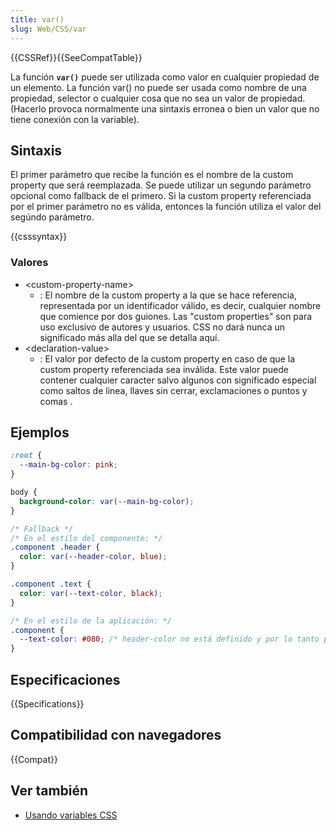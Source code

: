 ```yaml
---
title: var()
slug: Web/CSS/var
---
```


{{CSSRef}}{{SeeCompatTable}}

La función **`var()`** puede ser utilizada como valor en cualquier propiedad de un elemento. La función var() no puede ser usada como nombre de una propiedad, selector o cualquier cosa que no sea un valor de propiedad. (Hacerlo provoca normalmente una sintaxis erronea o bien un valor que no tiene conexión con la variable).

## Sintaxis

El primer parámetro que recibe la función es el nombre de la custom property que será reemplazada. Se puede utilizar un segundo parámetro opcional como fallback de el primero. Si la custom property referenciada por el primer parámetro no es válida, entonces la función utiliza el valor del segúndo parámetro.

{{csssyntax}}

### Valores

- \<custom-property-name>
  - : El nombre de la custom property a la que se hace referencia, representada por un identificador válido, es decir, cualquier nombre que comience por dos guiones. Las "custom properties" son para uso exclusivo de autores y usuarios. CSS no dará nunca un significado más alla del que se detalla aquí.
- \<declaration-value>
  - : El valor por defecto de la custom property en caso de que la custom property referenciada sea inválida. Este valor puede contener cualquier caracter salvo algunos con significado especial como saltos de linea, llaves sin cerrar, exclamaciones o puntos y comas .

## Ejemplos

```css
:root {
  --main-bg-color: pink;
}

body {
  background-color: var(--main-bg-color);
}
```

```css
/* Fallback */
/* En el estilo del componente: */
.component .header {
  color: var(--header-color, blue);
}

.component .text {
  color: var(--text-color, black);
}

/* En el estilo de la aplicación: */
.component {
  --text-color: #080; /* header-color no está definido y por lo tanto permanece con el valor "blue" definido como fallback */
}
```

## Especificaciones

{{Specifications}}

## Compatibilidad con navegadores

{{Compat}}

## Ver también

- [Usando variables CSS](/es/docs/Web/CSS/Using_CSS_variables)
